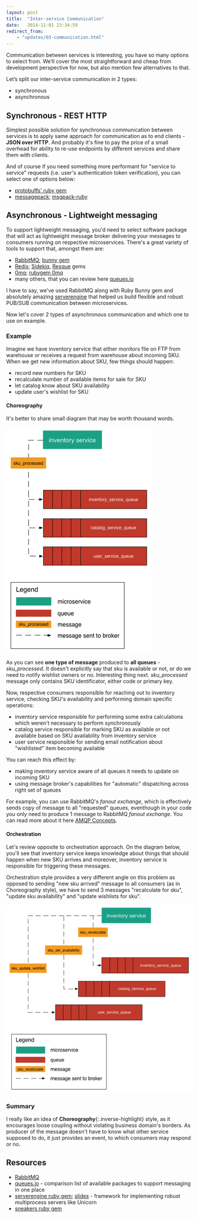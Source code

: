 ```yaml
---
layout: post
title:  "Inter-service Communication"
date:   2014-11-01 23:34:59
redirect_from:
    - "updates/03-communication.html"
---
```


Communication between services is interesting, you have so many options to select from. We’ll cover the most straightforward and cheap from development perspective for now, but also mention few alternatives to that.

Let’s split our inter-service communication in 2 types:

- synchronous
- asynchronous

## Synchronous - REST HTTP

Simplest possible solution for synchronous communication between services is to apply same approach for communication as to end clients - 
**JSON over HTTP**. And probably it's fine to pay the price of a small overhead for ability to re-use endpoints by different services and share them with clients.

And of course if you need something more performant for "service to service" requests (i.e. user's authentication token verification), you can select one of options below:

- [protobuffs' ruby gem](https://github.com/localshred/protobuf)
- [messagepack](http://msgpack.org/); [msgpack-ruby](https://github.com/msgpack/msgpack-ruby)

## Asynchronous - Lightweight messaging

To support lightweight messaging, you'd need to select software package that will act as lightweight message broker delivering your messages to consumers running on respective microservices. There's a great variety of tools to support that, amongst them are:

- [RabbitMQ](http://www.rabbitmq.com); [bunny gem](http://rubybunny.info)
- [Redis](http://redis.io/); [Sidekiq](https://github.com/mperham/sidekiq), [Resque](http://resquework.org) gems
- [0mq](http://zeromq.org); [rubygem 0mq](https://github.com/jemc/0mq)
- many others, that you can review here [queues.io](http://queues.io)

I have to say, we've used RabbitMQ along with Ruby Bunny gem and absolutely amazing [serverengine](https://github.com/fluent/serverengine) that helped us build flexible and robust PUB/SUB communication between microservices.

Now let's cover 2 types of asynchronous communication and which one to use on example. 

### Example
Imagine we have inventory service that either monitors file on FTP from warehouse or receives a request from warehouse about incoming SKU. When we get new information about SKU, few things should happen:

- record new numbers for SKU
- recalculate number of available items for sale for SKU
- let catalog know about SKU availability
- update user's wishlist for SKU

#### Choreography

It's better to share small diagram that may be worth thousand words.

![service choreogrpahy](/images/communication/choreography.png)

As you can see **one type of message** produced to **all queues** - *sku_processed*. It doesn't explicitly say that sku is available or not, or do we need to notify wishlist owners or no. Interesting thing next. *sku_processed* message only contains SKU identificator, either code or primary key. 

Now, respective consumers responsible for reaching out to inventory service, checking SKU's availability and performing domain specific operations:

- inventory service responsible for performing some extra calculations which weren't necessary to perform synchronously
- catalog service responsible for marking SKU as available or not available based on SKU availability from inventory service
- user service responsible for sending email notification about "wishlisted" item becoming available

You can reach this effect by:

- making inventory service aware of all queues it needs to update on incoming SKU
- using message broker's capabilities for "automatic" dispatching across right set of queues

For example, you can use RabbitMQ's *fanout exchange*, which is effectively sends copy of message to all "requested" queues, eventhough in your code you only need to produce 1 message to RabbitMQ *fanout exchange*. You can read more about it here [AMQP Concepts](https://www.rabbitmq.com/tutorials/amqp-concepts.html).

#### Orchestration

Let's review opposite to orchestration approach. On the diagram below, you'll see that inventory service keeps knowledge about things that should happen when new SKU arrives and moreover, inventory service is responsible for triggering these messages. 

Orchestration style provides a very different angle on this problem as opposed to sending "new sku arrived" message to all consumers (as in Choreography style), we have to send 3 messages "recalculate for sku", "update sku availability" and "update wishlists for sku". 

![service orchestration](/images/communication/orchestration.png)


### Summary
I really like an idea of **Choreography**{:.inverse-highlight} style, as it encourages loose coupling without violating business domain's borders. As producer of the message doesn't have to know what other service supposed to do, it just provides an event, to which consumers may respond or no.

## Resources

- [RabbitMQ](https://www.rabbitmq.com/)
- [queues.io](http://queues.io) - comparison list of available packages to support messaging in one place
- [serverengine ruby gem](https://github.com/fluent/serverengine); [slides](http://www.slideshare.net/treasure-data/rubykaigi-2014-serverengine) - framework for implementing robust multiprocess servers like Unicorn
- [sneakers ruby gem](http://jondot.github.io/sneakers/)
